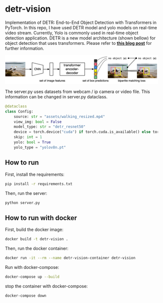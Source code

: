 # detr-vision
Implementation of DETR: End-to-End Object Detection with Transformers in PyTorch. In this repo, I have used DETR model
and yolo models on real-time video stream. Currently, Yolo is commonly used in real-time object detection application.
DETR is a new model architecture (shown bellow) for object detection that uses transformers. Please refer to [**this blog post**](https://medium.com/@faheemrustamy/detection-transformer-detr-vs-yolo-for-object-detection-baeb3c50bc3) for further information.


![img](assets/detr.png)

The server.py uses datasets from webcam / ip camera or video file. This information can be changed in server.py dataclass.

```python
@dataclass
class Config:
    source: str = "assets/walking_resized.mp4"
    view_img: bool = False
    model_type: str = "detr_resnet50"
    device = torch.device("cuda") if torch.cuda.is_available() else torch.device("cpu")
    skip: int = 1
    yolo: bool = True
    yolo_type = "yolov8n.pt"
```

## How to run
First, install the requirements:
```bash
pip install -r requirements.txt
```
Then, run the server:
```bash
python server.py
```

## How to run with docker
First, build the docker image:
```bash
docker build -t detr-vision .
```
Then, run the docker container:
```bash
docker run -it --rm --name detr-vision-container detr-vision
```

Run with docker-compose:
```bash
docker-compose up --build
```
stop the container with docker-compose:
```bash
docker-compose down
```
